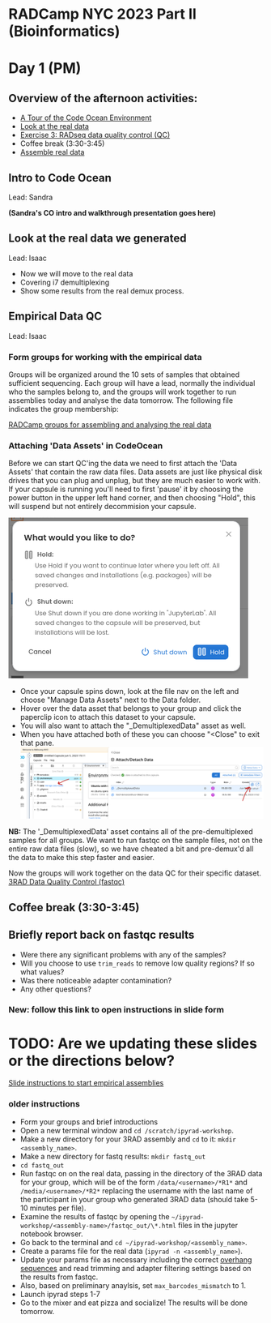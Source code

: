 # RADCamp NYC 2023 Part II (Bioinformatics)
# Day 1 (PM)

## Overview of the afternoon activities:
* [A Tour of the Code Ocean Environment](#intro-to-code-ocean)
* [Look at the real data](#Look-at-the-real-data-we-generate)
* [Exercise 3: RADseq data quality control (QC)](#empirical-data-qc)
* Coffee break (3:30-3:45)
* [Assemble real data](#Form-groups-and-assemble-real-data)

## Intro to Code Ocean
Lead: Sandra

**(Sandra's CO intro and walkthrough presentation goes here)**


## Look at the real data we generated
Lead: Isaac

* Now we will move to the real data
 * Covering i7 demultiplexing
 * Show some results from the real demux process.

## Empirical Data QC
Lead: Isaac

### Form groups for working with the empirical data
Groups will be organized around the 10 sets of samples that obtained sufficient
sequencing. Each group will have a lead, normally the individual who the samples
belong to, and the groups will work together to run assemblies today and analyse
the data tomorrow. The following file indicates the group membership:  

[RADCamp groups for assembling and analysing the real data](PartII-Groups.md)

### Attaching 'Data Assets' in CodeOcean
Before we can start QC'ing the data we need to first attach the 'Data Assets'
that contain the raw data files. Data assets are just like physical disk drives
that you can plug and unplug, but they are much easier to work with. If your
capsule is running you'll need to first 'pause' it by choosing the power button
in the upper left hand corner, and then choosing "Hold", this will suspend
but not entirely decommision your capsule.

![png](images/CO-HoldCapsule.png)

* Once your capsule spins down, look at the file nav on the left and choose
"Manage Data Assets" next to the Data folder.
* Hover over the data asset that belongs to your group and click the paperclip
icon to attach this dataset to your capsule.
* You will also want to attach the "\_DemultiplexedData" asset as well.
* When you have attached both of these you can choose "\<Close" to exit that pane.
![png](images/CO-ManageDataAssets.png)

**NB:** The '\_DemultiplexedData' asset contains all of the pre-demultiplexed
samples for all groups. We want to run fastqc on the sample files, not on the
entire raw data files (slow), so we have cheated a bit and pre-demux'd all the
data to make this step faster and easier.

Now the groups will work together on the data QC for their specific dataset.
[3RAD Data Quality Control (fastqc)](Part_II_files/fastqc.md)

## Coffee break (3:30-3:45)

## Briefly report back on fastqc results
* Were there any significant problems with any of the samples?
* Will you choose to use `trim_reads` to remove low quality regions? If so what values?
* Was there noticeable adapter contamination?
* Any other questions?

### New: follow this link to open instructions in slide form
# TODO: Are we updating these slides or the directions below?
[Slide instructions to start empirical assemblies](https://eaton-lab.org/slides/radcamped)


###  older instructions
* Form your groups and brief introductions
* Open a new terminal window and `cd /scratch/ipyrad-workshop`.
* Make a new directory for your 3RAD assembly and `cd` to it: `mkdir <assembly_name>`.
* Make a new directory for fastq results: `mkdir fastq_out`
* `cd fastq_out`
* Run fastqc on on the real data, passing in the directory of the 3RAD data
for your group, which will be of the form `/data/<username>/*R1*`
and `/media/<username>/*R2*` replacing the username with the last
name of the participant in your group who generated 3RAD data (should take
5-10 minutes per file).
* Examine the results of fastqc by opening the
`~/ipyrad-workshop/<assembly-name>/fastqc_out/\*.html` files in the jupyter
notebook browser.
* Go back to the terminal and `cd ~/ipyrad-workshop/<assembly_name>`.
* Create a params file for the real data (`ipyrad -n <assembly_name>`).
* Update your params file as necessary including the correct
[overhang sequences](PartII-Groups.txt) and read trimming and adapter
filtering settings based on the results from fastqc.
* Also, based on preliminary anaylsis, set `max_barcodes_mismatch`
to 1.
* Launch ipyrad steps 1-7
* Go to the mixer and eat pizza and socialize! The results will be done tomorrow.

